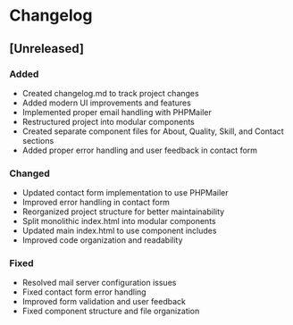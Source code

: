 # Changelog

## [Unreleased]

### Added
- Created changelog.md to track project changes
- Added modern UI improvements and features
- Implemented proper email handling with PHPMailer
- Restructured project into modular components
- Created separate component files for About, Quality, Skill, and Contact sections
- Added proper error handling and user feedback in contact form

### Changed
- Updated contact form implementation to use PHPMailer
- Improved error handling in contact form
- Reorganized project structure for better maintainability
- Split monolithic index.html into modular components
- Updated main index.html to use component includes
- Improved code organization and readability

### Fixed
- Resolved mail server configuration issues
- Fixed contact form error handling
- Improved form validation and user feedback
- Fixed component structure and file organization 